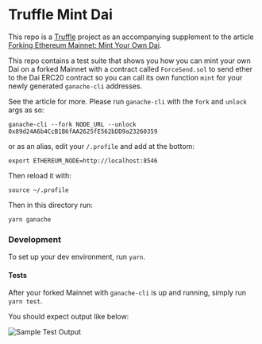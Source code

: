 # Truffle Mint Dai

This repo is a [Truffle](https://www.trufflesuite.com) project as an accompanying supplement to the article [Forking Ethereum Mainnet: Mint Your Own Dai](https://medium.com/ethereum-grid/forking-mainnet-for-an-easy-local-ethereum-developer-environment-d8b62a82b3f7).

This repo contains a test suite that shows you how you can mint your own Dai on a forked Mainnet with a contract called `ForceSend.sol` to send ether to the Dai ERC20 contract so you can call its own function `mint` for your newly generated `ganache-cli` addresses.

See the article for more. Please run `ganache-cli` with the `fork` and `unlock` args as so:

`ganache-cli --fork NODE_URL --unlock 0x89d24A6b4CcB1B6fAA2625fE562bDD9a23260359`

or as an alias, edit your `/.profile` and add at the bottom:

`export ETHEREUM_NODE=http://localhost:8546`

Then reload it with:

`source ~/.profile`

Then in this directory run:

`yarn ganache`

### Development

To set up your dev environment, run `yarn`.

#### Tests

After your forked Mainnet with `ganache-cli` is up and running, simply run `yarn test`.

You should expect output like below:

![Sample Test Output](https://i.imgur.com/dZ9JJuf.png)
